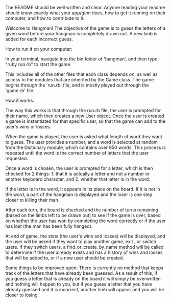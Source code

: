 The README should be well written and clear. Anyone reading your readme should know exactly what your app/gem does, how to get it running on their computer, and how to contribute to it.


Welcome to Hangman! The objective of the game is to guess the letters of a given
word before your hangman is completely drawn out.  A new limb is added for each incorrect guess.



How to run it on your computer:

In your terminal, navigate into the bin folder of 'hangman', and then type "ruby run.rb" to start the game.
 
This includes all of the other files that each class depends on, as well as access to the modules that are inherited by the Game class. 
The game begins through the 'run.rb' file, and is mostly played out through the 'game.rb' file.



How it works:

The way this works is that through the run.rb file, the user is prompted for their name, which then creates a new User object. Once the user is created a game is instantiated for that specific user, so that the game can add to the user's wins or losses. 

When the game is played, the user is asked what length of word they want to guess. The user provides a number, and a word is selected at random from the Dictionary module, which contains over 950 words. This process is repeated until the word is the correct number of letters that the user requested.

Once a word is chosen, the user is prompted for a letter, which is then checked for 2 things: 1. that it is actually a letter and not a number or another keyboard character, and 
2. whether that letter is in the word. 

If the letter is in the word, it appears in its place on the board. If it is not in the word, a part of the hangman is displayed and the loser is one step closer to killing their man.

After each turn, the board is checked and the number of turns remaining (based on the limbs left to be drawn out) to see if the game is over, based on whether the user has won by completing the word correctly or if the user has lost (the man has been fully hanged).

At end of game, the stats (the user's wins and losses) will be displayed, and the user will be asked if they want to play another game, exit , or switch users. If they switch users, a find_or_create_by_name method will be called to determine if the user already exists and has a history of wins and losses that will be added to, or if a new user should be created. 




Some things to be improved upon:
There is currently no method that keeps track of the letters that have already been guessed. As a result of this, if you guess a letter that is already on the board it will simply be overwritten and nothing will happen to you, but if you guess a letter that you have already guessed and it is incorrect, another limb will appear and you will be closer to losing. 
